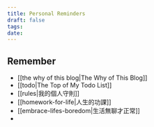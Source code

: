 ```yaml
---
title: Personal Reminders
draft: false
tags: 
date:
---
```

## Remember

- [[the why of this blog|The Why of This Blog]]
- [[todo|The Top of My Todo List]]
- [[rules|我的個人守則]]
- [[homework-for-life|人生的功課]]
- [[embrace-lifes-boredom|生活無聊才正常]]
- 